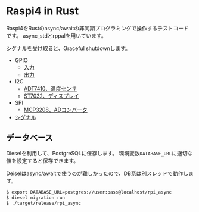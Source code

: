 # Raspi4 in Rust

Raspi4をRustのasync/awaitの非同期プログラミングで操作するテストコードです。
async_stdとrppalを用いています。

シグナルを受け取ると、Graceful shutdownします。

- GPIO
  - [入力](./src/gpio/input.rs)
  - [出力](./src/gpio/output.rs)
- I2C
  - [ADT7410、温度センサ](./src/i2c/adt7410.rs)
  - [ST7032、ディスプレイ](./src/i2c/st7032.rs)
- SPI
  - [MCP3208、ADコンバータ](./src/spi/mcp3208.rs)
- [シグナル](./src/signal.rs)

## データベース

Dieselを利用して、PostgreSQLに保存します。
環境変数`DATABASE_URL`に適切な値を設定すると保存できます。

Deiselはasync/awaitで使うのが難しかったので、DB系は別スレッドで動作します。

```sh
$ export DATABASE_URL=postgres://user:pass@localhost/rpi_async
$ diesel migration run
$ ./target/release/rpi_async
```
